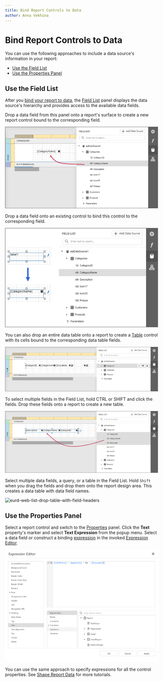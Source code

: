 ```yaml
---
title: Bind Report Controls to Data
author: Anna Vekhina
---
```

# Bind Report Controls to Data

You can use the following approaches to include a data source's information in your report:

* [Use the Field List](#use-the-field-list)
* [Use the Properties Panel](#use-the-properties-panel)

## Use the Field List

After you [bind your report to data](../bind-to-data.md), the [Field List](../report-designer-tools/ui-panels/field-list.md) panel displays the data source's hierarchy and provides access to the available data fields. 

Drop a data field from this panel onto a report's surface to create a new report control bound to the corresponding field.

![](../../../images/eurd-web-field-list-drop-fields.png)

Drop a data field onto an existing control to bind this control to the corresponding field.

![](../../../images/eurd-web-field-list-drop-field-to-control.png)

You can also drop an entire data table onto a report to create a [Table](../use-report-elements/use-tables.md) control with its cells bound to the corresponding data table fields. 

![](../../../images/eurd-web-field-list-drop-table.png)

To select multiple fields in the Field List, hold CTRL or SHIFT and click the fields. Drop these fields onto a report to create a new table.

![](../../../images/eurd-web-list-drop-multiple-fields.png)

Select multiple data fields, a query, or a table in the Field List. Hold `Shift` when you drag the fields and drop them onto the report design area. This creates a data table with data field names.

![eurd-web-list-drop-table-with-field-headers](~/reporting-for-web/images/eurd-web-list-drop-table-with-field-headers.png)

## Use the Properties Panel

Select a report control and switch to the [Properties](../report-designer-tools/ui-panels/properties-panel.md) panel. Click the **Text** property's marker and select **Text Expression** from the popup menu. Select a data field or construct a binding [expression](../use-expressions/expression-language.md) in the invoked [Expression Editor](../report-designer-tools/expression-editor.md).

![](../../../images/eurd-web-expression-editor.png)

You can use the same approach to specify expressions for all the control properties. See [Shape Report Data](../shape-report-data.md) for more tutorials.
